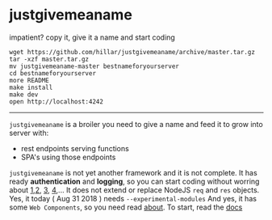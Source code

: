 # justgivemeaname

impatient? copy it, give it a name and start coding

```shell
wget https://github.com/hillar/justgivemeaname/archive/master.tar.gz
tar -xzf master.tar.gz
mv justgivemeaname-master bestnameforyourserver
cd bestnameforyourserver
more README
make install
make dev
open http://localhost:4242
```

----

`justgivemeaname` is a broiler you need to give a name and feed it to grow into server with: 
* rest endpoints serving functions 
* SPA's using those endpoints

`justgivemeaname` is not yet another framework and it is not complete. It has ready **authentication** and **logging**, so you can start coding without worring about [1](http://pcidsscompliance.net/pci-dss-requirements/how-to-comply-to-requirement-10-of-pci-dss/),[2](https://www.ria.ee/en/iske-en.html), [3](https://www.bsi.bund.de/DE/Themen/ITGrundschutz/itgrundschutz_node.html), [4](https://edps.europa.eu/sites/edp/files/publication/it_governance_management_en.pdf),...
It does not extend or replace NodeJS `req` and `res` objects. 
Yes, it today ( Aug 31 2018 ) needs `--experimental-modules`
And yes, it has some `Web Components`, so you need read [about](https://developer.mozilla.org/en-US/docs/Web/Web_Components).
To start, read the [docs](/dev/docs/README.md)




